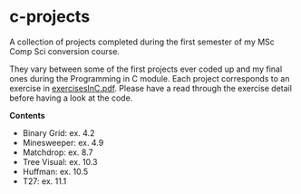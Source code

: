 # c-projects
A collection of projects completed during the first semester of my MSc Comp Sci conversion course.

They vary between some of the first projects ever coded up and my final ones during the Programming in C module. Each project corresponds to an exercise in [exercisesInC.pdf](exercisesInC.pdf). Please have a read through the exercise detail before having a look at the code.

**Contents**
- Binary Grid: ex. 4.2
- Minesweeper: ex. 4.9
- Matchdrop: ex. 8.7
- Tree Visual: ex. 10.3
- Huffman: ex. 10.5
- T27: ex. 11.1